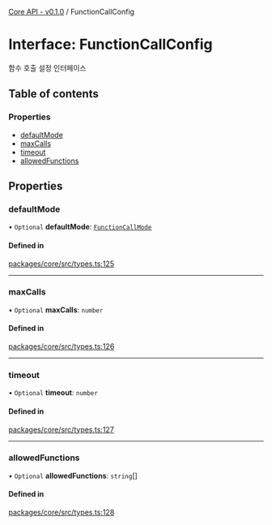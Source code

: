 [Core API - v0.1.0](/api-reference/core/) / FunctionCallConfig

# Interface: FunctionCallConfig

함수 호출 설정 인터페이스

## Table of contents

### Properties

- [defaultMode](#defaultmode)
- [maxCalls](#maxcalls)
- [timeout](#timeout)
- [allowedFunctions](#allowedfunctions)

## Properties

### <a id="defaultmode" name="defaultmode"></a> defaultMode

• `Optional` **defaultMode**: [`FunctionCallMode`](/api-reference/core/?id=functioncallmode)

#### Defined in

[packages/core/src/types.ts:125](https://github.com/robotaio/robota/blob/main/packages/core/src/types.ts#L125)

___

### <a id="maxcalls" name="maxcalls"></a> maxCalls

• `Optional` **maxCalls**: `number`

#### Defined in

[packages/core/src/types.ts:126](https://github.com/robotaio/robota/blob/main/packages/core/src/types.ts#L126)

___

### <a id="timeout" name="timeout"></a> timeout

• `Optional` **timeout**: `number`

#### Defined in

[packages/core/src/types.ts:127](https://github.com/robotaio/robota/blob/main/packages/core/src/types.ts#L127)

___

### <a id="allowedfunctions" name="allowedfunctions"></a> allowedFunctions

• `Optional` **allowedFunctions**: `string`[]

#### Defined in

[packages/core/src/types.ts:128](https://github.com/robotaio/robota/blob/main/packages/core/src/types.ts#L128)
